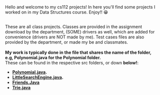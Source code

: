 Hello and welcome to my cs112 projects! In here you'll find some projects I worked on in my Data Structures course. Enjoy!! :grin: <br/> <br/>

These are all class projects. Classes are provided in the assignment download by the department, (SOME) drivers as well, which are added for convenience (drivers are NOT made by me). Test cases files are also provided by the department, or made my be and classmates. <br/>
<br/>
**My work is typically done in the file that shares the name of the folder, e.g, Polynomial.java for the Polynomial folder.** <br/>
These can be found in the respective src folders, or down **below!**:  <br/>


* **[Polynomial.java](https://github.com/gBlaku/Data-Structurescs112-/blob/master/Polynomial/src/poly/Polynomial.java).** <br/>
* **[LittleSearchEngine.java](https://github.com/gBlaku/Data-Structures-cs112-/blob/master/Little%20Search%20Engine/src/lse/LittleSearchEngine.java).**<br/>
* **[Friends.Java](https://github.com/gBlaku/Data-Structures-cs112-/blob/master/Friends/src/friends/Friends.java)** <br/>
* **[Trie.java](https://github.com/gBlaku/Data-Structures-cs112-/blob/master/Trie/src/Trie/Trie.java)** <br/>
 

